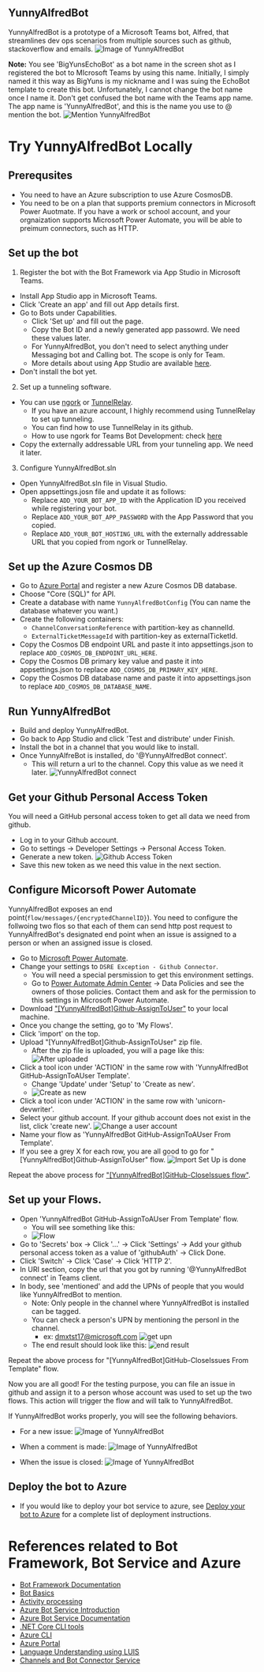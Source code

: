 ﻿## YunnyAlfredBot
YunnyAlfredBot is a prototype of a Microsoft Teams bot, Alfred, that streamlines dev ops scenarios from multiple sources such as github, stackoverflow and emails.
![Image of YunnyAlfredBot](/ReadMeMaterials/YunnyAlfredBot_sample.PNG)

**Note:** You see 'BigYunsEchoBot' as a bot name in the screen shot as I registered the bot to MIcrosoft Teams by using this name. Initially, I simply named it this way as BigYuns is my nickname and I was suing the EchoBot template to create this bot. Unfortunately, I cannot change the bot name once I name it. Don't get confused the bot name with the Teams app name. The app name is 'YunnyAlfredBot', and this is the name you use to @ mention the bot. 
![Mention YunnyAlfredBot](/ReadMeMaterials/YunnyAlfredBot_mention.PNG)

# Try YunnyAlfredBot Locally
## Prerequsites
* You need to have an Azure subscription to use Azure CosmosDB. 
* You need to be on a plan that supports premium connectors in Microsoft Power Auotmate. If you have a work or school account, and your orgnaization supports Microsoft Power Automate, you will be able to preimum connectors, such as HTTP. 

## Set up the bot
1. Register the bot with the Bot Framework via App Studio in Microsoft Teams.
* Install App Studio app in Microsoft Teams. 
* Click 'Create an app' and fill out App details first.  
* Go to Bots under Capabilities. 
  * Click 'Set up' and fill out the page. 
  * Copy the Bot ID and a newly generated app passowrd. We need these values later. 
  * For YunnyAlfredBot, you don't need to select anything under Messaging bot and Calling bot. The scope is only for Team. 
  * More details about using App Studio are available [here](https://docs.microsoft.com/en-us/microsoftteams/platform/tutorials/get-started-dotnet-app-studio). 
* Don't install the bot yet. 

2. Set up a tunneling software.
* You can use [ngork](https://ngrok.com/) or [TunnelRelay](https://github.com/OfficeDev/microsoft-teams-tunnelrelay). 
  * If you have an azure account, I highly recommend using TunnelRelay to set up tunneling. 
  * You can find how to use TunnelRelay in its github. 
  * How to use ngork for Teams Bot Development: check [here](https://docs.microsoft.com/en-us/microsoftteams/platform/concepts/build-and-test/debug)
* Copy the externally addressable URL from your tunneling app. We need it later. 

3. Configure YunnyAlfredBot.sln
* Open YunnyAlfredBot.sln file in Visual Studio.
* Open appsettings.josn file and update it as follows:
  * Replace `ADD_YOUR_BOT_APP_ID` with the Application ID you received while registering your bot.
  * Replace `ADD_YOUR_BOT_APP_PASSWORD` with the App Password that you copied. 
  * Replace `ADD_YOUR_BOT_HOSTING_URL` with the externally addressable URL that you copied from ngork or TunnelRelay. 

## Set up the Azure Cosmos DB
* Go to [Azure Portal](https://portal.azure.com) and register a new Azure Cosmos DB database.
* Choose "Core (SQL)" for API.
* Create a database with name `YunnyAlfredBotConfig` (You can name the database whatever you want.)
* Create the following containers:
  * `ChannelConversationReference` with partition-key as channelId.
  * `ExternalTicketMessageId` with partition-key as externalTicketId.
* Copy the Cosmos DB endpoint URL and paste it into appsettings.json to replace `ADD_COSMOS_DB_ENDPOINT_URL_HERE`.
* Copy the Cosmos DB primary key value and paste it into appsettings.json to replace `ADD_COSMOS_DB_PRIMARY_KEY_HERE`.
* Copy the Cosmos DB database name and paste it into appsettings.json to replace `ADD_COSMOS_DB_DATABASE_NAME`.

## Run YunnyAlfredBot
* Build and deploy YunnyAlfredBot. 
* Go back to App Studio and click 'Test and distribute' under Finish. 
* Install the bot in a channel that you would like to install. 
* Once YunnyAlfreBot is installed, do '@YunnyAlfredBot connect'. 
  * This will return a url to the channel. Copy this value as we need it later. 
  ![YunnyAlfredBot connect](/ReadMeMaterials/connect.PNG)

## Get your Github Personal Access Token
You will need a GitHub personal access token to get all data we need from github. 
* Log in to your Github account.
* Go to settings -> Developer Settings -> Personal Access Token.
* Generate a new token. 
  ![Github Access Token](/ReadMeMaterials/GithubAccessTokenPage.PNG)
* Save this new token as we need this value in the next section.

## Configure Micorsoft Power Automate
YunnyAlfredBot exposes an end point(`flow/messages/{encryptedChannelID}`). You need to configure the follwoing two flos so that each of them can send http post request to YunnyAlfredBot's designated end point when an issue is assigned to a person or when an assigned issue is closed. 

* Go to [Microsoft Power Automate](https://preview.flow.microsoft.com).
* Change your settings to `DSRE Exception - Github Connector`.
  * You will need a special persmission to get this environment settings. 
  * Go to [Power Automate Admin Center](https://preview.admin.flow.microsoft.com/environments) -> Data Policies and see the owners of those policies. Contact them and ask for the permission to this settings in Microsoft Power Automate. 
* Download ["[YunnyAlfredBot]Github-AssignToUser"](/ReadMeMaterials/[YunnyAlfredBot]Github-AssignToUser.zip) to your local machine. 
* Once you change the setting, go to 'My Flows'.
* Click 'import' on the top. 
* Upload "[YunnyAlfredBot]Github-AssignToUser" zip file. 
  * After the zip file is uploaded, you will a page like this: 
    ![After uploaded](/ReadMeMaterials/AfterImported.PNG)
* Click a tool icon under 'ACTION' in the same row with 'YunnyAlfredBot GitHub-AssignToAUser Template'. 
  * Change 'Update' under 'Setup' to 'Create as new'.
  * ![Create as new](/ReadMeMaterials/createasnew.PNG)
*  Click a tool icon under 'ACTION' in the same row with 'unicorn-devwriter'. 
  * Select your github account. If your github account does not exist in the list, click 'create new'. 
    ![Change a user account](/ReadMeMaterials/changeuseraccount.PNG)
  * Name your flow as 'YunnyAlfredBot GitHub-AssignToAUser From Template'.
* If you see a grey X for each row, you are all good to go for "[YunnyAlfredBot]Github-AssignToUser" flow.
  ![Import Set Up is done](/ReadMeMaterials/ImportSetupIsDone.PNG)

Repeat the above process for ["[YunnyAlfredBot]GitHub-CloseIssues flow"](/ReadMeMaterials/[YunnyAlfredBot]GitHub-CloseIssues.zip). 

## Set up your Flows. 
* Open 'YunnyAlfredBot GitHub-AssignToAUser From Template' flow.
  * You will see something like this: 
  * ![Flow](/ReadMeMaterials/flow.PNG)
* Go to 'Secrets' box -> Click '...' -> Click 'Settings' -> Add your github personal access token as a value of 'githubAuth' -> Click Done.
* Click 'Switch' -> Click 'Case' -> Click 'HTTP 2'.
* In URI section, copy the url that you got by running '@YunnyAlfredBot connect' in Teams client. 
* In body, see 'mentioned' and add the UPNs of people that you would like YunnyAlfredBot to mention. 
  * Note: Only people in the channel where YunnyAlfredBot is installed can be tagged. 
  * You can check a person's UPN by mentioning the personl in the channel. 
    * ex: dmxtst17@microsoft.com 
    ![get upn](/ReadMeMaterials/upn.PNG)
  * The end result should look like this:
    ![end result](/ReadMeMaterials/endresult.PNG)

Repeat the above process for "[YunnyAlfredBot]GitHub-CloseIssues From Template" flow. 

Now you are all good!
For the testing purpose, you can file an issue in github and assign it to a person whose account was used to set up the two flows. 
This action will trigger the flow and will talk to YunnyAlfredBot. 

If YunnyAlfredBot works properly, you will see the following behaviors. 
* For a new issue: 
![Image of YunnyAlfredBot](/ReadMeMaterials/YunnyAlfredBot_sample.PNG)

* When a comment is made:
![Image of YunnyAlfredBot](/ReadMeMaterials/newcommentismade.PNG)

* When the issue is closed:
![Image of YunnyAlfredBot](/ReadMeMaterials/issueisclosed.PNG)

## Deploy the bot to Azure
- If you would like to deploy your bot service to azure, see [Deploy your bot to Azure](https://aka.ms/azuredeployment) for a complete list of deployment instructions.

# References related to Bot Framework, Bot Service and Azure
- [Bot Framework Documentation](https://docs.botframework.com)
- [Bot Basics](https://docs.microsoft.com/azure/bot-service/bot-builder-basics?view=azure-bot-service-4.0)
- [Activity processing](https://docs.microsoft.com/en-us/azure/bot-service/bot-builder-concept-activity-processing?view=azure-bot-service-4.0)
- [Azure Bot Service Introduction](https://docs.microsoft.com/azure/bot-service/bot-service-overview-introduction?view=azure-bot-service-4.0)
- [Azure Bot Service Documentation](https://docs.microsoft.com/azure/bot-service/?view=azure-bot-service-4.0)
- [.NET Core CLI tools](https://docs.microsoft.com/en-us/dotnet/core/tools/?tabs=netcore2x)
- [Azure CLI](https://docs.microsoft.com/cli/azure/?view=azure-cli-latest)
- [Azure Portal](https://portal.azure.com)
- [Language Understanding using LUIS](https://docs.microsoft.com/en-us/azure/cognitive-services/luis/)
- [Channels and Bot Connector Service](https://docs.microsoft.com/en-us/azure/bot-service/bot-concepts?view=azure-bot-service-4.0)